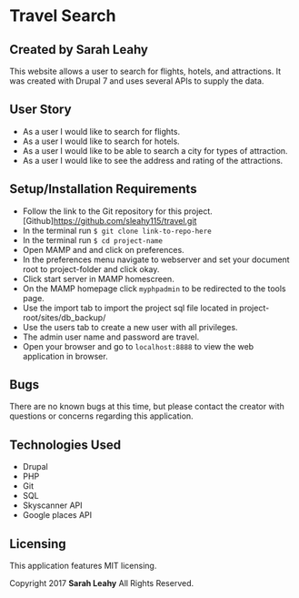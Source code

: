 # Travel Search

## Created by Sarah Leahy

  This website allows a user to search for flights, hotels, and attractions. It was created with Drupal 7 and uses several APIs to supply the data.

## User Story

* As a user I would like to search for flights.
* As a user I would like to search for hotels.
* As a user I would like to be able to search a city for types of attraction.
* As a user I would like to see the address and rating of the attractions.  

## Setup/Installation Requirements

  * Follow the link to the Git repository for this project. [Github]https://github.com/sleahy115/travel.git
  * In the terminal run `$ git clone link-to-repo-here`
  * In the terminal run `$ cd project-name`
  * Open MAMP and and click on preferences.
  * In the preferences menu navigate to webserver and set your document root to project-folder and click okay.
  * Click start server in MAMP homescreen.
  * On the MAMP homepage click `myphpadmin` to be redirected to the tools page.
  * Use the import tab to import the project sql file located in project-root/sites/db_backup/
  * Use the users tab to create a new user with all privileges.
  * The admin user name and password are travel.
  * Open your browser and go to `localhost:8888` to view the web application in browser.

## Bugs

There are no known bugs at this time, but please contact the creator with questions or concerns regarding this application.

## Technologies Used
* Drupal
* PHP
* Git
* SQL
* Skyscanner API
* Google places API

## Licensing
This application features MIT licensing.

Copyright 2017 **Sarah Leahy** All Rights Reserved.

